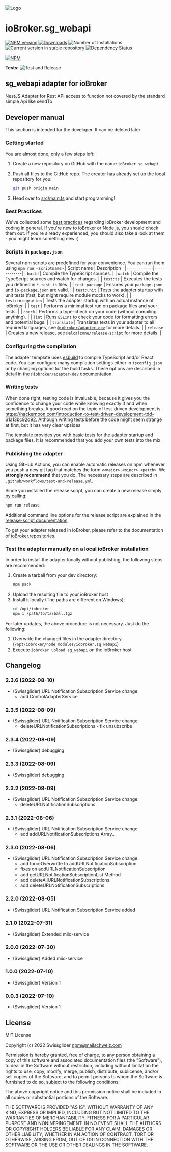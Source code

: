 ![Logo](admin/sg_webapi.png)

# ioBroker.sg_webapi

[![NPM version](https://img.shields.io/npm/v/iobroker.sg_webapi.svg)](https://www.npmjs.com/package/iobroker.sg_webapi)
[![Downloads](https://img.shields.io/npm/dm/iobroker.sg_webapi.svg)](https://www.npmjs.com/package/iobroker.sg_webapi)
![Number of Installations](https://iobroker.live/badges/sg_webapi-installed.svg)
![Current version in stable repository](https://iobroker.live/badges/sg_webapi-stable.svg)
[![Dependency Status](https://img.shields.io/david/swissglider/iobroker.sg_webapi.svg)](https://david-dm.org/swissglider/iobroker.sg_webapi)

[![NPM](https://nodei.co/npm/iobroker.sg_webapi.png?downloads=true)](https://nodei.co/npm/iobroker.sg_webapi/)

**Tests:** ![Test and Release](https://github.com/swissglider/ioBroker.sg_webapi/workflows/Test%20and%20Release/badge.svg)

## sg_webapi adapter for ioBroker

NestJS Adapter for Rest API access to function not covered by the standard simple Api like sendTo

## Developer manual

This section is intended for the developer. It can be deleted later

### Getting started

You are almost done, only a few steps left:

1. Create a new repository on GitHub with the name `ioBroker.sg_webapi`

1. Push all files to the GitHub repo. The creator has already set up the local repository for you:

    ```bash
    git push origin main
    ```

1. Head over to [src/main.ts](src/main.ts) and start programming!

### Best Practices

We've collected some [best practices](https://github.com/ioBroker/ioBroker.repositories#development-and-coding-best-practices) regarding ioBroker development and coding in general. If you're new to ioBroker or Node.js, you should
check them out. If you're already experienced, you should also take a look at them - you might learn something new :)

### Scripts in `package.json`

Several npm scripts are predefined for your convenience. You can run them using `npm run <scriptname>`
| Script name | Description |
|-------------|-------------|
| `build` | Compile the TypeScript sources. |
| `watch` | Compile the TypeScript sources and watch for changes. |
| `test:ts` | Executes the tests you defined in `*.test.ts` files. |
| `test:package` | Ensures your `package.json` and `io-package.json` are valid. |
| `test:unit` | Tests the adapter startup with unit tests (fast, but might require module mocks to work). |
| `test:integration` | Tests the adapter startup with an actual instance of ioBroker. |
| `test` | Performs a minimal test run on package files and your tests. |
| `check` | Performs a type-check on your code (without compiling anything). |
| `lint` | Runs `ESLint` to check your code for formatting errors and potential bugs. |
| `translate` | Translates texts in your adapter to all required languages, see [`@iobroker/adapter-dev`](https://github.com/ioBroker/adapter-dev#manage-translations) for more details. |
| `release` | Creates a new release, see [`@alcalzone/release-script`](https://github.com/AlCalzone/release-script#usage) for more details. |

### Configuring the compilation

The adapter template uses [esbuild](https://esbuild.github.io/) to compile TypeScript and/or React code. You can configure many compilation settings
either in `tsconfig.json` or by changing options for the build tasks. These options are described in detail in the
[`@iobroker/adapter-dev` documentation](https://github.com/ioBroker/adapter-dev#compile-adapter-files).

### Writing tests

When done right, testing code is invaluable, because it gives you the
confidence to change your code while knowing exactly if and when
something breaks. A good read on the topic of test-driven development
is https://hackernoon.com/introduction-to-test-driven-development-tdd-61a13bc92d92.
Although writing tests before the code might seem strange at first, but it has very
clear upsides.

The template provides you with basic tests for the adapter startup and package files.
It is recommended that you add your own tests into the mix.

### Publishing the adapter

Using GitHub Actions, you can enable automatic releases on npm whenever you push a new git tag that matches the form
`v<major>.<minor>.<patch>`. We **strongly recommend** that you do. The necessary steps are described in `.github/workflows/test-and-release.yml`.

Since you installed the release script, you can create a new
release simply by calling:

```bash
npm run release
```

Additional command line options for the release script are explained in the
[release-script documentation](https://github.com/AlCalzone/release-script#command-line).

To get your adapter released in ioBroker, please refer to the documentation
of [ioBroker.repositories](https://github.com/ioBroker/ioBroker.repositories#requirements-for-adapter-to-get-added-to-the-latest-repository).

### Test the adapter manually on a local ioBroker installation

In order to install the adapter locally without publishing, the following steps are recommended:

1. Create a tarball from your dev directory:
    ```bash
    npm pack
    ```
1. Upload the resulting file to your ioBroker host
1. Install it locally (The paths are different on Windows):
    ```bash
    cd /opt/iobroker
    npm i /path/to/tarball.tgz
    ```

For later updates, the above procedure is not necessary. Just do the following:

1. Overwrite the changed files in the adapter directory (`/opt/iobroker/node_modules/iobroker.sg_webapi`)
1. Execute `iobroker upload sg_webapi` on the ioBroker host

## Changelog

<!--
    Placeholder for the next version (at the beginning of the line):
    ### **WORK IN PROGRESS**
-->

### 2.3.6 (2022-08-10)

-   (Swissglider) URL Notification Subscription Service change:
    -   add ControlAdapterService

### 2.3.5 (2022-08-09)

-   (Swissglider) URL Notification Subscription Service change:
    -   deleteURLNotificationSubscriptions - fix unsubscribe

### 2.3.4 (2022-08-09)

-   (Swissglider) debugging

### 2.3.3 (2022-08-09)

-   (Swissglider) debugging

### 2.3.2 (2022-08-09)

-   (Swissglider) URL Notification Subscription Service change:
    -   deleteURLNotificationSubscriptions

### 2.3.1 (2022-08-06)

-   (Swissglider) URL Notification Subscription Service change:
    -   add addURLNotificationSubscriptions Array..

### 2.3.0 (2022-08-06)

-   (Swissglider) URL Notification Subscription Service change:
    -   add forceOverwritte to addURLNotificationSubscription
    -   fixes on addURLNotificationSubscription
    -   add getURLNotificationSubscriptionList Method
    -   add deleteAllURLNotificationSubscriptions
    -   add deleteURLNotificationSubscriptions

### 2.2.0 (2022-08-05)

-   (Swissglider) URL Notification Subscription Service added

### 2.1.0 (2022-07-31)

-   (Swissglider) Extended miio-service

### 2.0.0 (2022-07-30)

-   (Swissglider) Added miio-service

### 1.0.0 (2022-07-10)

-   (Swissglider) Version 1

### 0.0.3 (2022-07-10)

-   (Swissglider) Version 1

## License

MIT License

Copyright (c) 2022 Swissglider <npm@mailschweiz.com>

Permission is hereby granted, free of charge, to any person obtaining a copy
of this software and associated documentation files (the "Software"), to deal
in the Software without restriction, including without limitation the rights
to use, copy, modify, merge, publish, distribute, sublicense, and/or sell
copies of the Software, and to permit persons to whom the Software is
furnished to do so, subject to the following conditions:

The above copyright notice and this permission notice shall be included in all
copies or substantial portions of the Software.

THE SOFTWARE IS PROVIDED "AS IS", WITHOUT WARRANTY OF ANY KIND, EXPRESS OR
IMPLIED, INCLUDING BUT NOT LIMITED TO THE WARRANTIES OF MERCHANTABILITY,
FITNESS FOR A PARTICULAR PURPOSE AND NONINFRINGEMENT. IN NO EVENT SHALL THE
AUTHORS OR COPYRIGHT HOLDERS BE LIABLE FOR ANY CLAIM, DAMAGES OR OTHER
LIABILITY, WHETHER IN AN ACTION OF CONTRACT, TORT OR OTHERWISE, ARISING FROM,
OUT OF OR IN CONNECTION WITH THE SOFTWARE OR THE USE OR OTHER DEALINGS IN THE
SOFTWARE.
